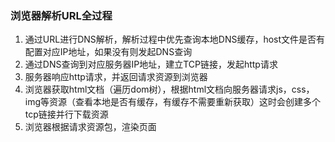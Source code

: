 ### 浏览器解析URL全过程
1. 通过URL进行DNS解析，解析过程中优先查询本地DNS缓存，host文件是否有配置对应IP地址，如果没有则发起DNS查询
2. 通过DNS查询到对应服务器IP地址，建立TCP链接，发起http请求
3. 服务器响应http请求，并返回请求资源到浏览器
4. 浏览器获取html文档（遍历dom树），根据html文档向服务器请求js，css，img等资源（查看本地是否有缓存，有缓存不需要重新获取）这时会创建多个tcp链接并行下载资源
5. 浏览器根据请求资源包，渲染页面
